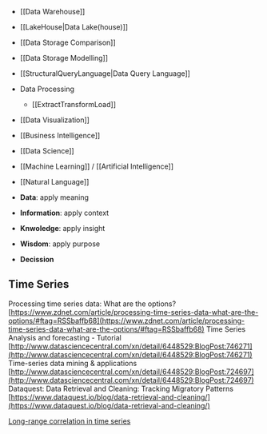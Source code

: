 - [[Data Warehouse]]
- [[LakeHouse|Data Lake(house)]]
- [[Data Storage Comparison]]
- [[Data Storage Modelling]]
- [[StructuralQueryLanguage|Data Query Language]]
- Data Processing
	- [[ExtractTransformLoad]]
- [[Data Visualization]]
- [[Business Intelligence]]
- [[Data Science]]
- [[Machine Learning]] / [[Artificial Intelligence]]
- [[Natural Language]]


- **Data**: apply meaning
- **Information**: apply context
- **Knwoledge**: apply insight
- **Wisdom**: apply purpose
- **Decission**





## Time Series

Processing time series data: What are the options? [https://www.zdnet.com/article/processing-time-series-data-what-are-the-options/#ftag=RSSbaffb68](https://www.zdnet.com/article/processing-time-series-data-what-are-the-options/#ftag=RSSbaffb68)
Time Series Analysis and forecasting - Tutorial [http://www.datasciencecentral.com/xn/detail/6448529:BlogPost:746271](http://www.datasciencecentral.com/xn/detail/6448529:BlogPost:746271)
Time-series data mining & applications [http://www.datasciencecentral.com/xn/detail/6448529:BlogPost:724697](http://www.datasciencecentral.com/xn/detail/6448529:BlogPost:724697)
Dataquest: Data Retrieval and Cleaning: Tracking Migratory Patterns [https://www.dataquest.io/blog/data-retrieval-and-cleaning/](https://www.dataquest.io/blog/data-retrieval-and-cleaning/)

[Long-range correlation in time series](https://www.datasciencecentral.com/long-range-correlation-in-time-series-tutorial-and-case-study/)

